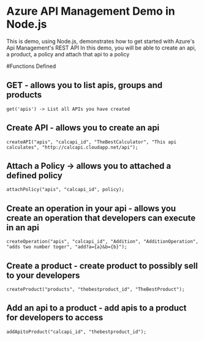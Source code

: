 # Azure API Management Demo in Node.js

This is demo, using Node.js, demonstrates how to get started with Azure's Api Management's REST API
In this demo, you will be able to create an api, a product, a policy and attach that api to a policy 

#Functions Defined 

## GET - allows you to list apis, groups and products 
    get('apis') -> List all APIs you have created 
## Create API - allows you to create an api
    createAPI("apis", "calcapi_id", "TheBestCalculator", "This api calculates", "http://calcapi.cloudapp.net/api");
## Attach a Policy -> allows you to attached a defined policy 
    attachPolicy("apis", "calcapi_id", policy);
## Create an operation in your api - allows you create an operation that developers can execute in an api 
    createOperation("apis", "calcapi_id", "Addition", "AdditionOperation", "adds two number toger", "add?a={a}&b={b}");
## Create a product - create product to possibly sell to your developers 
    createProduct("products", "thebestproduct_id", "TheBestProduct");
## Add an api to a product - add apis to a product for developers to access 
    addApitoProduct("calcapi_id", "thebestproduct_id");


